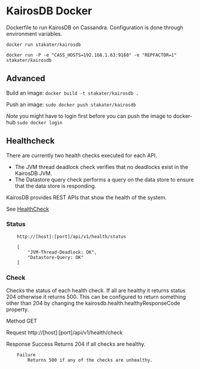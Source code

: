 # KairosDB Docker

Dockerfile to run KairosDB on Cassandra. Configuration is done through environment variables.

`docker run stakater/kairosdb`

`docker run -P -e "CASS_HOSTS=192.168.1.63:9160" -e "REPFACTOR=1" stakater/kairosdb`

## Advanced

Build an image:
`docker build -t stakater/kairosdb .`

Push an image:
`sudo docker push stakater/kairosdb`

_Note_ you might have to login first before you can push the image to docker-hub `sudo docker login`

## Healthcheck

There are currently two health checks executed for each API.

- The JVM thread deadlock check verifies that no deadlocks exist in the KairosDB JVM.
- The Datastore query check performs a query on the data store to ensure that the data store is responding.

KairosDB provides REST APIs that show the health of the system.

See [HealthCheck](https://kairosdb.github.io/docs/build/html/restapi/Health.html)

### Status

        http://[host]:[port]/api/v1/health/status

        [
			"JVM-Thread-Deadlock: OK",
			"Datastore-Query: OK"
		]

### Check

Checks the status of each health check. If all are healthy it returns status 204 otherwise it returns 500. This can be configured to return something other than 204 by changing the kairosdb.health.healthyResponseCode property.

Method
		GET

Request
		http://[host]:[port]/api/v1/health/check

Response
		Success
			Returns 204 if all checks are healthy.
			
		Failure
			Returns 500 if any of the checks are unhealthy.
